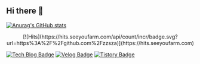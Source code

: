 ## Hi there 👋

[![Anurag's GitHub stats](https://github-readme-stats.vercel.app/api?rlacofl=anuraghazra)](https://github.com/anuraghazra/github-readme-stats)

<div align=center>
  [![Hits](https://hits.seeyoufarm.com/api/count/incr/badge.svg?url=https%3A%2F%2Fgithub.com%2Fzzsza)](https://hits.seeyoufarm.com) 
</div>



[![Tech Blog Badge](http://img.shields.io/badge/-Tech%20blog-black?style=flat-square&logo=github&link=https://rlacofl.github.io/)](https://rlacofl.github.io/)
[![Velog Badge](https://img.shields.io/badge/Velog-20C997?style=flat-square&logo=youtube&link=https://www.youtube.com)](https://www.youtube.com)
[![Tistory Badge](https://img.shields.io/badge/tistory-000000?style=flat-square&logo=youtube&link=https://www.youtube.com)](https://www.youtube.com)
